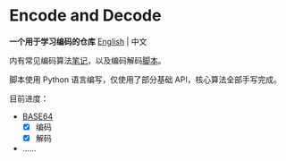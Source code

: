 # Encode and Decode
**一个用于学习编码的仓库**
[English](./README.md) | 中文

内有常见编码算法[笔记](./note.md)，以及编码解码[脚本](./src/)。

脚本使用 Python 语言编写，仅使用了部分基础 API，核心算法全部手写完成。

目前进度：
  - [BASE64](./src/base64.py)
    - [x] 编码
    - [x] 解码
  - ......

